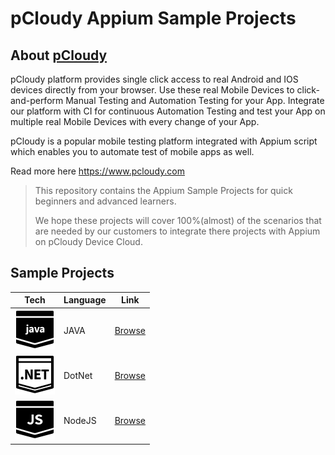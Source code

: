 <h1 style="display:flex;flex-direction:row;align-items: center;"><a target="_blank" rel="noopener noreferrer" href="https://www.pcloudy.com" img src="/pankyopkey/pCloudy-sample-projects/raw/master/images/pcloudy.png" style="max-width:100%;"></a><span>pCloudy Appium Sample Projects</span></h1>

## About [pCloudy](https://www.pcloudy.com)

pCloudy platform provides single click access to real Android and IOS devices directly from your browser. Use these real Mobile Devices to click-and-perform Manual Testing and Automation Testing for your App. Integrate our platform with CI for continuous Automation Testing and test your App on multiple real Mobile Devices with every change of your App.

pCloudy is a popular mobile testing platform integrated with Appium script which enables you to automate test of mobile apps as well.

Read more here https://www.pcloudy.com


> This repository contains the Appium Sample Projects
> for quick beginners and advanced learners.
> 
> We hope these projects will cover 100%(almost) of the
> scenarios that are needed by our customers to integrate
> there projects with Appium on pCloudy Device Cloud.




## Sample Projects

| Tech | Language | Link |
|------|----------|------|
| ![Java][java] | JAVA   | [Browse](/Java/) |
| ![DotNet][dotnet] | DotNet | [Browse](/DotNet/) |
| ![NodeJS][nodejs] | NodeJS | [Browse](/NodeJS/) |




[java]:/images/java-big.png "Java"
[nodejs]:/images/nodejs-big.png "NodeJs"
[dotnet]:/images/dotnet-big.png "DotNet"

